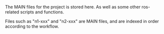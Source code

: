 
The MAIN files for the project is stored here. As well as some other ros-related scripts and functions.

Files such as "n1-xxx" and "n2-xxx" are MAIN files, and are indexed in order according to the workflow.
